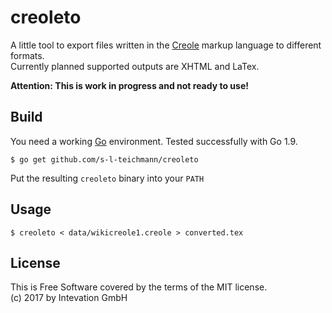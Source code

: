 # creoleto

A little tool to export files written in the
[Creole](http://www.wikicreole.org/wiki/HowToUseThisWiki) markup language
to different formats.  
Currently planned supported outputs are XHTML and LaTex.

**Attention: This is work in progress and not ready to use!**

## Build

You need a working [Go](https://golang.org) environment.
Tested successfully with Go 1.9.

    $ go get github.com/s-l-teichmann/creoleto

Put the resulting `creoleto` binary into your `PATH`

## Usage

    $ creoleto < data/wikicreole1.creole > converted.tex

## License

This is Free Software covered by the terms of the MIT license.  
(c) 2017 by Intevation GmbH
